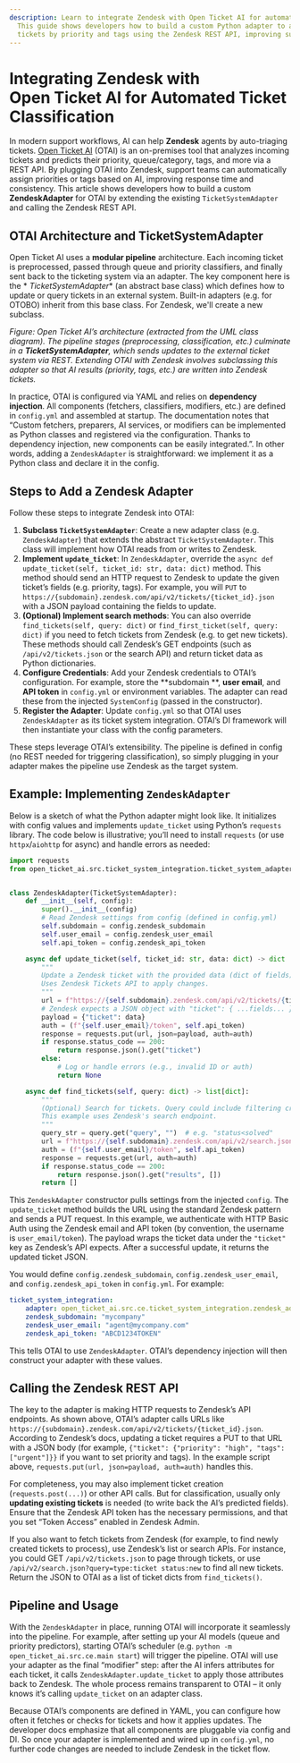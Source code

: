 ```yaml
---
description: Learn to integrate Zendesk with Open Ticket AI for automated ticket classification.
  This guide shows developers how to build a custom Python adapter to auto-triage
  tickets by priority and tags using the Zendesk REST API, improving support efficiency.
---
```

# Integrating Zendesk with Open Ticket AI for Automated Ticket Classification

In modern support workflows, AI can help **Zendesk** agents by auto-triaging
tickets. [Open Ticket AI](https://ticket-classification.softoft.de) (OTAI) is an on-premises tool that analyzes incoming
tickets and predicts their priority, queue/category, tags, and more via a REST API. By plugging OTAI into Zendesk,
support teams can automatically assign priorities or tags based on AI, improving response time and consistency. This
article shows developers how to build a custom **ZendeskAdapter** for OTAI by extending the existing
`TicketSystemAdapter` and calling the Zendesk REST API.

## OTAI Architecture and TicketSystemAdapter

Open Ticket AI uses a **modular pipeline** architecture. Each incoming ticket is preprocessed, passed through queue and
priority classifiers, and finally sent back to the ticketing system via an adapter. The key component here is the *
*TicketSystemAdapter** (an abstract base class) which defines how to update or query tickets in an external system.
Built-in adapters (e.g. for OTOBO) inherit from this base class. For Zendesk, we'll create a new subclass.

&#x20;*Figure: Open Ticket AI’s architecture (extracted from the UML class diagram). The pipeline stages (preprocessing,
classification, etc.) culminate in a **TicketSystemAdapter**, which sends updates to the external ticket system via
REST. Extending OTAI with Zendesk involves subclassing this adapter so that AI results (priority, tags, etc.) are
written into Zendesk tickets.*

In practice, OTAI is configured via YAML and relies on **dependency injection**. All components (fetchers, classifiers,
modifiers, etc.) are defined in `config.yml` and assembled at startup. The documentation notes that “Custom fetchers,
preparers, AI services, or modifiers can be implemented as Python classes and registered via the configuration. Thanks
to dependency injection, new components can be easily integrated.”. In other words, adding a `ZendeskAdapter` is
straightforward: we implement it as a Python class and declare it in the config.

## Steps to Add a Zendesk Adapter

Follow these steps to integrate Zendesk into OTAI:

1. **Subclass `TicketSystemAdapter`**: Create a new adapter class (e.g. `ZendeskAdapter`) that extends the abstract
   `TicketSystemAdapter`. This class will implement how OTAI reads from or writes to Zendesk.
2. **Implement `update_ticket`**: In `ZendeskAdapter`, override the
   `async def update_ticket(self, ticket_id: str, data: dict)` method. This method should send an HTTP request to
   Zendesk to update the given ticket’s fields (e.g. priority, tags). For example, you will `PUT` to
   `https://{subdomain}.zendesk.com/api/v2/tickets/{ticket_id}.json` with a JSON payload containing the fields to
   update.
3. **(Optional) Implement search methods**: You can also override `find_tickets(self, query: dict)` or
   `find_first_ticket(self, query: dict)` if you need to fetch tickets from Zendesk (e.g. to get new tickets). These
   methods should call Zendesk’s GET endpoints (such as `/api/v2/tickets.json` or the search API) and return ticket data
   as Python dictionaries.
4. **Configure Credentials**: Add your Zendesk credentials to OTAI’s configuration. For example, store the **subdomain
   **, **user email**, and **API token** in `config.yml` or environment variables. The adapter can read these from the
   injected `SystemConfig` (passed in the constructor).
5. **Register the Adapter**: Update `config.yml` so that OTAI uses `ZendeskAdapter` as its ticket system integration.
   OTAI’s DI framework will then instantiate your class with the config parameters.

These steps leverage OTAI’s extensibility. The pipeline is defined in config (no REST needed for triggering
classification), so simply plugging in your adapter makes the pipeline use Zendesk as the target system.

## Example: Implementing `ZendeskAdapter`

Below is a sketch of what the Python adapter might look like. It initializes with config values and implements
`update_ticket` using Python’s `requests` library. The code below is illustrative; you’ll need to install `requests` (or
use `httpx`/`aiohttp` for async) and handle errors as needed:

```python
import requests
from open_ticket_ai.src.ticket_system_integration.ticket_system_adapter import TicketSystemAdapter


class ZendeskAdapter(TicketSystemAdapter):
    def __init__(self, config):
        super().__init__(config)
        # Read Zendesk settings from config (defined in config.yml)
        self.subdomain = config.zendesk_subdomain
        self.user_email = config.zendesk_user_email
        self.api_token = config.zendesk_api_token

    async def update_ticket(self, ticket_id: str, data: dict) -> dict | None:
        """
        Update a Zendesk ticket with the provided data (dict of fields).
        Uses Zendesk Tickets API to apply changes.
        """
        url = f"https://{self.subdomain}.zendesk.com/api/v2/tickets/{ticket_id}.json"
        # Zendesk expects a JSON object with "ticket": { ...fields... }
        payload = {"ticket": data}
        auth = (f"{self.user_email}/token", self.api_token)
        response = requests.put(url, json=payload, auth=auth)
        if response.status_code == 200:
            return response.json().get("ticket")
        else:
            # Log or handle errors (e.g., invalid ID or auth)
            return None

    async def find_tickets(self, query: dict) -> list[dict]:
        """
        (Optional) Search for tickets. Query could include filtering criteria.
        This example uses Zendesk's search endpoint.
        """
        query_str = query.get("query", "")  # e.g. "status<solved"
        url = f"https://{self.subdomain}.zendesk.com/api/v2/search.json?query={query_str}"
        auth = (f"{self.user_email}/token", self.api_token)
        response = requests.get(url, auth=auth)
        if response.status_code == 200:
            return response.json().get("results", [])
        return []
```

This `ZendeskAdapter` constructor pulls settings from the injected `config`. The `update_ticket` method builds the URL
using the standard Zendesk pattern and sends a PUT request. In this example, we authenticate with HTTP Basic Auth using
the Zendesk email and API token (by convention, the username is `user_email/token`). The payload wraps the ticket data
under the `"ticket"` key as Zendesk’s API expects. After a successful update, it returns the updated ticket JSON.

You would define `config.zendesk_subdomain`, `config.zendesk_user_email`, and `config.zendesk_api_token` in
`config.yml`. For example:

```yaml
ticket_system_integration:
    adapter: open_ticket_ai.src.ce.ticket_system_integration.zendesk_adapter.ZendeskAdapter
    zendesk_subdomain: "mycompany"
    zendesk_user_email: "agent@mycompany.com"
    zendesk_api_token: "ABCD1234TOKEN"
```

This tells OTAI to use `ZendeskAdapter`. OTAI’s dependency injection will then construct your adapter with these values.

## Calling the Zendesk REST API

The key to the adapter is making HTTP requests to Zendesk’s API endpoints. As shown above, OTAI’s adapter calls URLs
like `https://{subdomain}.zendesk.com/api/v2/tickets/{ticket_id}.json`. According to Zendesk’s docs, updating a ticket
requires a PUT to that URL with a JSON body (for example, `{"ticket": {"priority": "high", "tags": ["urgent"]}}` if you
want to set priority and tags). In the example script above, `requests.put(url, json=payload, auth=auth)` handles this.

For completeness, you may also implement ticket creation (`requests.post(...)`) or other API calls. But for
classification, usually only **updating existing tickets** is needed (to write back the AI’s predicted fields). Ensure
that the Zendesk API token has the necessary permissions, and that you set “Token Access” enabled in Zendesk Admin.

If you also want to fetch tickets from Zendesk (for example, to find newly created tickets to process), use Zendesk’s
list or search APIs. For instance, you could GET `/api/v2/tickets.json` to page through tickets, or use
`/api/v2/search.json?query=type:ticket status:new` to find all new tickets. Return the JSON to OTAI as a list of ticket
dicts from `find_tickets()`.

## Pipeline and Usage

With the `ZendeskAdapter` in place, running OTAI will incorporate it seamlessly into the pipeline. For example, after
setting up your AI models (queue and priority predictors), starting OTAI’s scheduler (e.g.
`python -m open_ticket_ai.src.ce.main start`) will trigger the pipeline. OTAI will use your adapter as the final
“modifier” step: after the AI infers attributes for each ticket, it calls `ZendeskAdapter.update_ticket` to apply those
attributes back to Zendesk. The whole process remains transparent to OTAI – it only knows it’s calling `update_ticket`
on an adapter class.

Because OTAI’s components are defined in YAML, you can configure how often it fetches or checks for tickets and how it
applies updates. The developer docs emphasize that all components are pluggable via config and DI. So once your adapter
is implemented and wired up in `config.yml`, no further code changes are needed to include Zendesk in the ticket flow.
